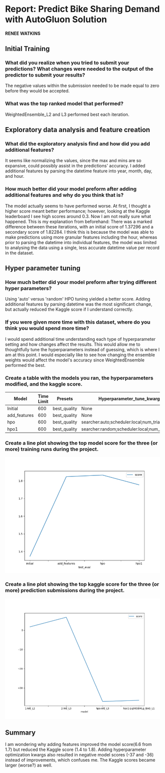 # Report: Predict Bike Sharing Demand with AutoGluon Solution
#### RENEE WATKINS

## Initial Training
### What did you realize when you tried to submit your predictions? What changes were needed to the output of the predictor to submit your results?
The negative values within the submission needed to be made equal to zero before they would be accepted. 

### What was the top ranked model that performed?
WeightedEnsemble_L2 and L3 performed best each iteration. 

## Exploratory data analysis and feature creation
### What did the exploratory analysis find and how did you add additional features?
It seems like normalizing the values, since the max and mins are so expansive, could possibly assist in the predictions' accuracy. I added additional features by parsing the datetime feature into year, month, day, and hour. 

### How much better did your model preform after adding additional features and why do you think that is?
The model actually seems to have performed worse. At first, I thought a higher score meant better performance; however, looking at the Kaggle leaderboard I see high scores around 0.3. Now I am not really sure what happened.
This is my explanation from beforehand: There was a marked difference between these iterations, with an initial score of 1.37296 and a secondary score of 1.82284. I think this is because the model was able to make predictions using more granular features including the hour, whereas prior to parsing the datetime into individual features, the model was limited to analysing the data using a single, less accurate datetime value per record in the dataset. 

## Hyper parameter tuning
### How much better did your model preform after trying different hyper parameters?
Using 'auto' versus 'random' HPO tuning yielded a better score. Adding additional features by parsing datetime was the most significant change, but actually reduced the Kaggle score if I understand correctly. 

### If you were given more time with this dataset, where do you think you would spend more time?
I would spend additional time understanding each type of hyperparameter setting and how changes affect the results. This would allow me to thoughtfully tune the hyperparameters instead of guessing, which is where I am at this point. I would especially like to see how changing the ensemble weights would affect the model's accuracy since WeightedEnsemble performed the best. 

### Create a table with the models you ran, the hyperparameters modified, and the kaggle score.

| Model        | Time Limit | Presets         | Hyperparameter_tune_kwargs                     | Score   |
|--------------|------------|-----------------|------------------------------------------------|---------|
| Initial      | 600        | best_quality    | None                                            |1.37296 |
| add_features | 600        | best_quality    | None                                           | 1.82284 |
| hpo          | 600       | best_quality  | searcher:auto;scheduler:local;num_trials:100      | 1.83187 |
| hpo1         | 600       | best_quality  | searcher:random;scheduler:local;num_trials:100    |1.77694  |

### Create a line plot showing the top model score for the three (or more) training runs during the project.

![Model Test Score Graph](https://github.com/remiri/MachineLearningStuff/blob/main/model_test_score.png)

### Create a line plot showing the top kaggle score for the three (or more) prediction submissions during the project.

![Model Train Score](https://github.com/remiri/MachineLearningStuff/blob/main/model_train_score.png)

## Summary
I am wondering why adding features improved the model score(6.6 from 1.7) but reduced the Kaggle score (1.4 to 1.8). Adding hyperparameter optimization kwargs also resulted in negative model scores (-37 and -36) instead of improvements, which confuses me. The Kaggle scores became larger (worse?) as well. 


